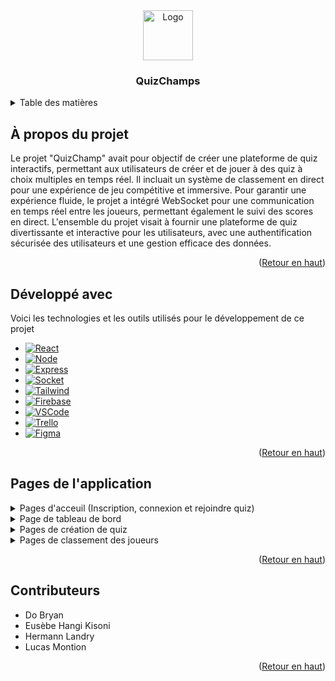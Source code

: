 <div align="center">
    <img src="https://github.com/DoBryanCS/QuizChamps/assets/111463691/5654050d-44c2-4688-9565-56161ae4f660" alt="Logo" width="80" height="80">
    <h3 align="center">QuizChamps</h3>
</div>

<!-- TABLE OF CONTENTS -->
<details>
  <summary>Table des matières</summary>
  <ol>
    <li>
      <a href="#À-propos-du-projet">À propos du projet</a>
    </li>
    <li>
      <a href="#Développé-avec">Développé avec</a>
    </li>
    <li>
      <a href="#Pages-de-lapplication">Pages de l'application</a>
    </li>
    <li>
      <a href="#Contributeurs">Contributeurs</a>
    </li>
  </ol>
</details>

## À propos du projet

Le projet "QuizChamp" avait pour objectif de créer une plateforme de quiz interactifs, permettant aux utilisateurs de créer et de jouer à des quiz à choix multiples en temps réel. Il incluait un système de classement en direct pour une expérience de jeu compétitive et immersive. Pour garantir une expérience fluide, le projet a intégré WebSocket pour une communication en temps réel entre les joueurs, permettant également le suivi des scores en direct. L'ensemble du projet visait à fournir une plateforme de quiz divertissante et interactive pour les utilisateurs, avec une authentification sécurisée des utilisateurs et une gestion efficace des données.

<p align="right">(<a href="#readme-top">Retour en haut</a>)</p>

## Développé avec

Voici les technologies et les outils utilisés pour le développement de ce projet

* [![React][React.js]][React-url]
* [![Node][Node.js]][Node-url]
* [![Express][Express.js]][Express-url]
* [![Socket][Socket.io]][Socket-url]
* [![Tailwind][Tailwind.css]][Tailwind-url]
* [![Firebase][Firebase]][Firebase-url]
* [![VSCode][VSCode]][VSCode-url]
* [![Trello][Trello]][Trello-url]
* [![Figma][Figma]][Figma-url]

<p align="right">(<a href="#readme-top">Retour en haut</a>)</p>

## Pages de l'application
  <details>
    <summary>Pages d'acceuil (Inscription, connexion et rejoindre quiz)</summary>
    <img src="https://github.com/DoBryanCS/QuizChamps/assets/111463691/6d71b554-5a10-44fc-a4f3-fededddab00c" name="image-name">
    <img src="https://github.com/DoBryanCS/QuizChamps/assets/111463691/98b4bb0a-8b54-4d6a-aab9-7356b45c4e31" name="image-name">
  </details>
  <details>
    <summary>Page de tableau de bord</summary>
    <img src="https://github.com/DoBryanCS/QuizChamps/assets/111463691/77612b7f-286b-4b68-b692-b75c0d385997" name="image-name">
  </details>
  <details>
    <summary>Pages de création de quiz</summary>
    <img src="https://github.com/DoBryanCS/QuizChamps/assets/111463691/e5f02887-d7b4-48c5-967d-c3de6e51a74f" name="image-name>
  </details>
  <details>
    <summary>Pages de salle d'attente pour les joueurs</summary>
    <img src="https://github.com/DoBryanCS/QuizChamps/assets/111463691/c8fe8222-fadd-4699-abca-e62931db9e41" name="image-name">
  </details>
  <details>
    <summary>Pages de classement des joueurs</summary>
    <img src="https://github.com/DoBryanCS/QuizChamps/assets/111463691/01e286c4-a2e8-4f6e-a839-3bbe213ca2d5" name="image-name">
  </details>

  <p align="right">(<a href="#readme-top">Retour en haut</a>)</p>

  ## Contributeurs

  * Do Bryan
  * Eusèbe Hangi Kisoni
  * Hermann Landry
  * Lucas Montion

  <p align="right">(<a href="#readme-top">Retour en haut</a>)</p>

<!-- MARKDOWN LINKS & IMAGES -->
<!-- https://www.markdownguide.org/basic-syntax/#reference-style-links -->
[React.js]: https://img.shields.io/badge/React-20232A?style=for-the-badge&logo=react&logoColor=61DAFB
[React-url]: https://reactjs.org/
[Node.js]: https://img.shields.io/badge/Node%20js-339933?style=for-the-badge&logo=nodedotjs&logoColor=white
[Node-url]: https://nodejs.org/
[Express.js]: https://img.shields.io/badge/Express%20js-000000?style=for-the-badge&logo=express&logoColor=white
[Express-url]: https://expressjs.com/fr/
[Socket.io]: https://img.shields.io/badge/Socket.io-010101?&style=for-the-badge&logo=Socket.io&logoColor=white
[Socket-url]: https://socket.io/
[Tailwind.css]: https://img.shields.io/badge/Tailwind_CSS-38B2AC?style=for-the-badge&logo=tailwind-css&logoColor=white
[Tailwind-url]: https://tailwindcss.com/
[Trello]: https://img.shields.io/badge/Trello-0052CC?style=for-the-badge&logo=trello&logoColor=white
[Trello-url]: https://trello.com/fr 
[Firebase]: https://img.shields.io/badge/firebase-ffca28?style=for-the-badge&logo=firebase&logoColor=black
[Firebase-url]: https://firebase.google.com/
[Figma]: https://img.shields.io/badge/Figma-F24E1E?style=for-the-badge&logo=figma&logoColor=white
[Figma-url]: https://www.figma.com/fr/
[VSCode]: https://img.shields.io/badge/VSCode-0078D4?style=for-the-badge&logo=visual%20studio%20code&logoColor=white
[VSCode-url]: https://code.visualstudio.com/






